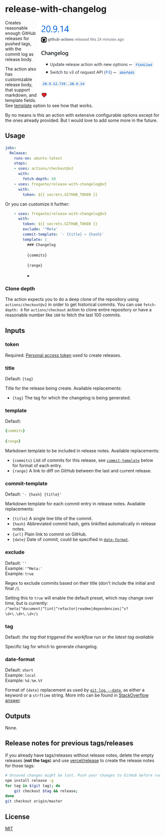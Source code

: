 # release-with-changelog

<img src="./media/releases.png" align="right" width="400">

Creates reasonable enough GitHub releases for pushed tags, with the commit log as release body.

The action also has customizable release body, that support markdown, and template fields. See [template](#template) option to see how that works.

By no means is this an action with extensive configurable options except for the ones already provided. But I would love to add some more in the future.

## Usage

``` yml
jobs:
  Release:
    runs-on: ubuntu-latest
    steps:
    - uses: actions/checkout@v2
      with:
        fetch-depth: 50
    - uses: fregante/release-with-changelog@v3
      with:
        token: ${{ secrets.GITHUB_TOKEN }}
```

Or you can customize it further:

``` yml
    - uses: fregante/release-with-changelog@v3
      with:
        token: ${{ secrets.GITHUB_TOKEN }}
        exclude: '^Meta'
        commit-template: '- {title} ← {hash}'
        template: |
          ### Changelog

          {commits}

          {range}

          ❤
```

### Clone depth

The action expects you to do a deep clone of the repository using `actions/checkout@v2` in order to get historical commits. You can use `fetch-depth: 0` for `actions/checkout` action to clone entire repository or have a reasonable number like `100` to fetch the last 100 commits.

## Inputs

### token

Required: [Personal access token](https://docs.github.com/en/github/authenticating-to-github/creating-a-personal-access-token) used to create releases.

### title

Default: `{tag}`

Title for the release being create. Available replacements:

- `{tag}` The tag for which the changelog is being generated.

### template

Default:
``` yml
{commits}

{range}
```

Markdown template to be included in release notes. Available replacements:

- `{commits}` List of commits for this release, see [`commit-template`](#commit-template) below for format of each entry.
- `{range}` A link to diff on GitHub between the last and current release.

### commit-template

Default: `'- {hash} {title}'`

Markdown template for each commit entry in release notes. Available replacements:

- `{title}` A single line title of the commit.
- `{hash}` Abbreviated commit hash, gets linkified automatically in release notes.
- `{url}` Plain link to commit on GitHub.
- `{date}` Date of commit, could be specified in [`date-format`](#date-format).

### exclude

Default: `''` <br>
Example: `'^Meta:'` <br>
Example: `true`

Regex to exclude commits based on their title (don't include the initial and final `/`).

Setting this to `true` will enable the default preset, which may change over time, but is currently: `/^meta|^document|^lint|^refactor|readme|dependencies|^v?\d+\.\d+\.\d+/i`

### tag

Default: _the tag that triggered the workflow run_ or _the latest tag available_

Specific tag for which to generate changelog.

### date-format

Default: `short` <br>
Example: `local` <br>
Example: `%d.%m.%Y`

Format of `{date}` replacement as used by [`git log --date`](https://git-scm.com/docs/git-log#Documentation/git-log.txt---dateltformatgt), as either a keyword or a `strftime` string. More info can be found in [StackOverflow answer](https://stackoverflow.com/questions/7853332/#34778736).

## Outputs

None.

## Release notes for previous tags/releases

If you already have tags/releases without release notes, delete the empty releases (**not the tags**) and use [vercel/release](https://github.com/vercel/release) to create the release notes for those tags:

```sh
# Unsaved changes might be lost. Push your changes to GitHub before running this
npm install release -g
for tag in $(git tag); do
	git checkout $tag && release;
done
git checkout origin/master
```

## License

[MIT](./license)
